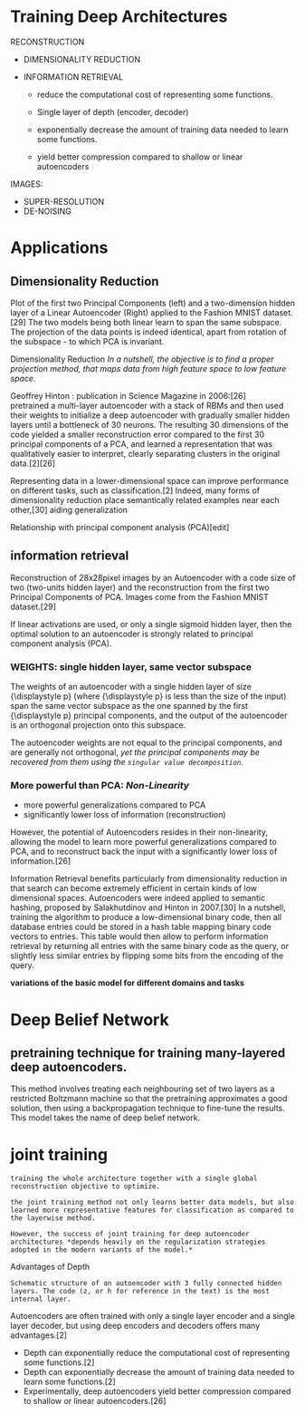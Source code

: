 # Training Deep Architectures

RECONSTRUCTION
* DIMENSIONALITY REDUCTION
* INFORMATION RETRIEVAL

    * reduce the computational cost of representing some functions.

    * Single layer of depth (encoder, decoder)

    * exponentially decrease the amount of training data needed to learn some functions.
    
    * yield better compression compared to shallow or linear autoencoders

IMAGES:
* SUPER-RESOLUTION
* DE-NOISING




# Applications

## Dimensionality Reduction

Plot of the first two Principal Components (left) and a two-dimension hidden layer of a Linear Autoencoder (Right) applied to the Fashion MNIST dataset.[29] The two models being both linear learn to span the same subspace. The projection of the data points is indeed identical, apart from rotation of the subspace - to which PCA is invariant.

Dimensionality Reduction
*In a nutshell, the objective is to find a proper projection method, that maps data from high feature space to low feature space.*

Geoffrey Hinton : publication in Science Magazine in 2006:[26]  
pretrained a multi-layer autoencoder with a stack of RBMs and then used their weights to initialize a deep autoencoder with gradually smaller hidden layers until a bottleneck of 30 neurons. 
The resulting 30 dimensions of the code yielded a smaller reconstruction error compared to the first 30 principal components of a PCA, and learned a representation that was qualitatively easier to interpret, clearly separating clusters in the original data.[2][26]

Representing data in a lower-dimensional space can improve performance on different tasks, such as classification.[2] Indeed, many forms of dimensionality reduction place semantically related examples near each other,[30] aiding generalization

Relationship with principal component analysis (PCA)[edit]


## information retrieval

Reconstruction of 28x28pixel images by an Autoencoder with a code size of two (two-units hidden layer) and the reconstruction from the first two Principal Components of PCA. Images come from the Fashion MNIST dataset.[29]

If linear activations are used, or only a single sigmoid hidden layer, then the optimal solution to an autoencoder is strongly related to principal component analysis (PCA). 

### WEIGHTS: single hidden layer, same vector subspace
The weights of an autoencoder with a single hidden layer of size {\displaystyle p} (where {\displaystyle p} is less than the size of the input) span the same vector subspace as the one spanned by the first {\displaystyle p} principal components, and the output of the autoencoder is an orthogonal projection onto this subspace. 

The autoencoder weights are not equal to the principal components, and are generally not orthogonal, *yet the principal components may be recovered from them using the `singular value decomposition`.*

### More powerful than PCA: *Non-Linearity*
* more powerful generalizations compared to PCA
* significantly lower loss of information (reconstruction)

However, the potential of Autoencoders resides in their non-linearity, allowing the model to learn more powerful generalizations compared to PCA, and to reconstruct back the input with a significantly lower loss of information.[26]

Information Retrieval benefits particularly from dimensionality reduction in that search can become extremely efficient in certain kinds of low dimensional spaces. Autoencoders were indeed applied to semantic hashing, proposed by Salakhutdinov and Hinton in 2007.[30] In a nutshell, training the algorithm to produce a low-dimensional binary code, then all database entries could be stored in a hash table mapping binary code vectors to entries. This table would then allow to perform information retrieval by returning all entries with the same binary code as the query, or slightly less similar entries by flipping some bits from the encoding of the query.


**variations of the basic model for different domains and tasks**


# Deep Belief Network
## pretraining technique for training many-layered deep autoencoders. 

This method involves treating each neighbouring set of two layers as a restricted Boltzmann machine so that the pretraining approximates a good solution, then using a backpropagation technique to fine-tune the results. This model takes the name of deep belief network.

# joint training 
    training the whole architecture together with a single global reconstruction objective to optimize. 
    
    the joint training method not only learns better data models, but also learned more representative features for classification as compared to the layerwise method.
    
    However, the success of joint training for deep autoencoder architectures *depends heavily on the regularization strategies adopted in the modern variants of the model.* 

Advantages of Depth


    Schematic structure of an autoencoder with 3 fully connected hidden layers. The code (z, or h for reference in the text) is the most internal layer.


Autoencoders are often trained with only a single layer encoder and a single layer decoder, but using deep encoders and decoders offers many advantages.[2]
* Depth can exponentially reduce the computational cost of representing some functions.[2]
* Depth can exponentially decrease the amount of training data needed to learn some functions.[2]
* Experimentally, deep autoencoders yield better compression compared to shallow or linear autoencoders.[26]
